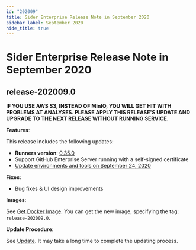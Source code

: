 ```yaml
---
id: "202009"
title: Sider Enterprise Release Note in September 2020
sidebar_label: September 2020
hide_title: true
---
```


# Sider Enterprise Release Note in September 2020

## release-202009.0

**IF YOU USE AWS S3, INSTEAD OF MinIO, YOU WILL GET HIT WITH PROBLEMS AT ANALYSES. PLEASE APPLY THIS RELEASE'S UPDATE AND UPGRADE TO THE NEXT RELEASE WITHOUT RUNNING SERVICE.**

**Features**:

This release includes the following updates:

- **Runners version**: [0.35.0](https://github.com/sider/runners/releases/tag/0.35.0)
- Support GitHub Enterprise Server running with a self-signed certificate
- [Update environments and tools on September 24, 2020](../../news/2020.md#update-environments-and-tools-on-september-24-2020)

**Fixes**:

- Bug fixes & UI design improvements

**Images**:

See [Get Docker Image](../installation.md#get-docker-image). You can get the new image, specifying the tag: `release-202009.0`.

**Update Procedure**:

See [Update](../updating.md). It may take a long time to complete the updating process.
